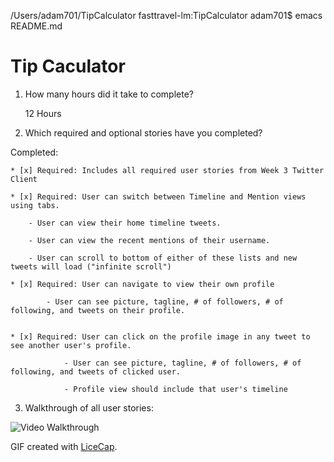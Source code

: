 /Users/adam701/TipCalculator
fasttravel-lm:TipCalculator adam701$ emacs README.md

Tip Caculator
===================================================


1. How many hours did it take to complete?

   12 Hours


2. Which required and optional stories have you completed?

Completed:

    * [x] Required: Includes all required user stories from Week 3 Twitter Client

    * [x] Required: User can switch between Timeline and Mention views using tabs. 
      	  
		- User can view their home timeline tweets.
		
		- User can view the recent mentions of their username.

		- User can scroll to bottom of either of these lists and new tweets will load ("infinite scroll")

    * [x] Required: User can navigate to view their own profile

      	  	- User can see picture, tagline, # of followers, # of following, and tweets on their profile.


    * [x] Required: User can click on the profile image in any tweet to see another user's profile. 

                - User can see picture, tagline, # of followers, # of following, and tweets of clicked user.

                - Profile view should include that user's timeline


3. Walkthrough of all user stories:

![Video Walkthrough](SimpleTwitterClientFragment_Chen.gif)

GIF created with [LiceCap](http://www.cockos.com/licecap/).

